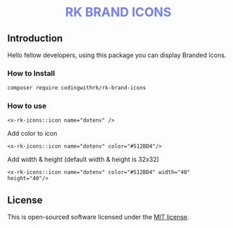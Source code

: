 <h1 style="text-align: center; color: #747FFF;">RK BRAND ICONS</h1>

## Introduction

Hello fellow developers, using this package you can display Branded Icons.

### How to Install

```bash
composer require codingwithrk/rk-brand-icons
````

### How to use

```bladehtml
<x-rk-icons::icon name="dotenv" />
```
Add color to icon

```bladehtml
<x-rk-icons::icon name="dotenv" color="#512BD4"/>
```

Add width & height (default width & height is 32x32)

```bladehtml
<x-rk-icons::icon name="dotenv" color="#512BD4" width="40" height="40"/>
```

## License

This is open-sourced software licensed under the [MIT license](/LICENSE).